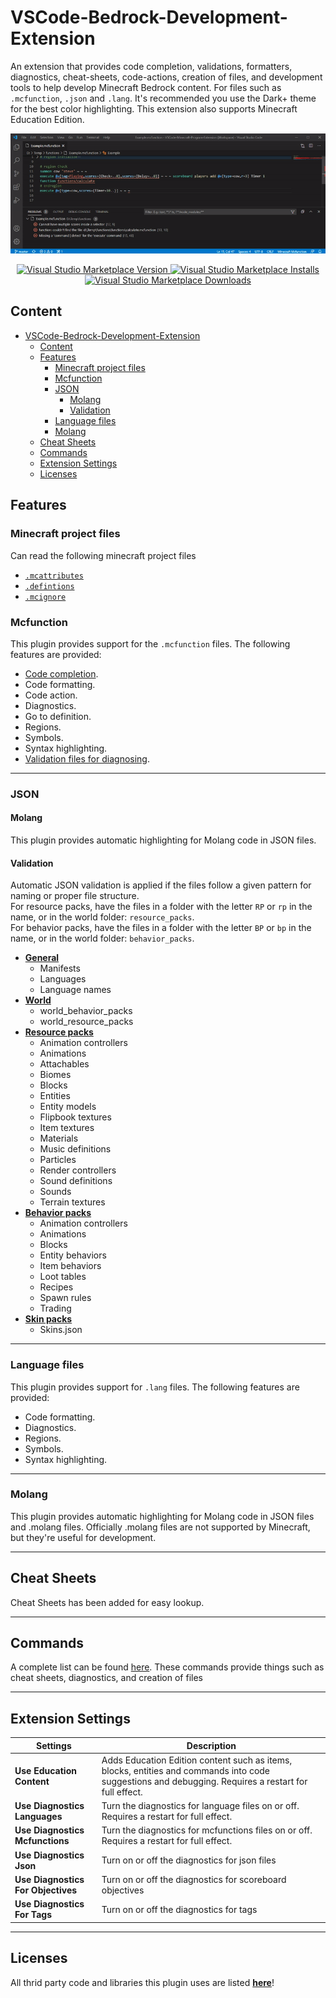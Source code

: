 # VSCode-Bedrock-Development-Extension

An extension that provides code completion, validations, formatters, diagnostics, cheat-sheets, code-actions, creation of files, and development tools to help develop Minecraft
Bedrock content. For files such as `.mcfunction`, `.json` and `.lang`. It's recommended you use the Dark+ theme for the best color highlighting. This extension also supports
Minecraft Education Edition.

![overview](documentation/resources/overview.gif)

<p align="center">
  <a href="https://marketplace.visualstudio.com/items?itemName=BlockceptionLtd.blockceptionvscodeminecraftbedrockdevelopmentextension">
  <img alt="Visual Studio Marketplace Version" src="https://img.shields.io/visual-studio-marketplace/v/BlockceptionLtd.blockceptionvscodeminecraftbedrockdevelopmentextension?style=for-the-badge">
    <img alt="Visual Studio Marketplace Installs" src="https://img.shields.io/visual-studio-marketplace/i/BlockceptionLtd.blockceptionvscodeminecraftbedrockdevelopmentextension?style=for-the-badge">
    <img alt="Visual Studio Marketplace Downloads" src="https://img.shields.io/visual-studio-marketplace/d/BlockceptionLtd.blockceptionvscodeminecraftbedrockdevelopmentextension?style=for-the-badge">
  </a>
</p>

## Content

- [VSCode-Bedrock-Development-Extension](#vscode-bedrock-development-extension)
  - [Content](#content)
  - [Features](#features)
    - [Minecraft project files](#minecraft-project-files)
    - [Mcfunction](#mcfunction)
    - [JSON](#json)
      - [Molang](#molang)
      - [Validation](#validation)
    - [Language files](#language-files)
    - [Molang](#molang-1)
  - [Cheat Sheets](#cheat-sheets)
  - [Commands](#commands)
  - [Extension Settings](#extension-settings)
  - [Licenses](#licenses)

## Features

### Minecraft project files

Can read the following minecraft project files

- [`.mcattributes`](./documentation/project/MCAttributes.md)
- [`.defintions`](./documentation/project/MCDefintions.md)
- [`.mcignore`](./documentation/project/MCIgnore.md)

### Mcfunction

This plugin provides support for the `.mcfunction` files. The following features are provided:

- [Code completion](documentation/completion/Mcfunctions.md).
- Code formatting.
- Code action.
- Diagnostics.
- Go to definition.
- Regions.
- Symbols.
- Syntax highlighting.
- [Validation files for diagnosing](documentation/Commands.md).

---

### JSON

#### Molang

This plugin provides automatic highlighting for Molang code in JSON files.

#### Validation

Automatic JSON validation is applied if the files follow a given pattern for naming or proper file structure.  
For resource packs, have the files in a folder with the letter `RP` or `rp` in the name, or in the world folder: `resource_packs`.  
For behavior packs, have the files in a folder with the letter `BP` or `bp` in the name, or in the world folder: `behavior_packs`.

- [**General**](./documentation/Json%20Validation.md#general)
  - Manifests
  - Languages
  - Language names
- [**World**](./documentation/Json%20Validation.md#world)
  - world_behavior_packs
  - world_resource_packs
- [**Resource packs**](./documentation/Json%20Validation.md#resource-packs)
  - Animation controllers
  - Animations
  - Attachables
  - Biomes
  - Blocks
  - Entities
  - Entity models
  - Flipbook textures
  - Item textures
  - Materials
  - Music definitions
  - Particles
  - Render controllers
  - Sound definitions
  - Sounds
  - Terrain textures
- [**Behavior packs**](./documentation/Json%20Validation.md#behavior-packs)
  - Animation controllers
  - Animations
  - Blocks
  - Entity behaviors
  - Item behaviors
  - Loot tables
  - Recipes
  - Spawn rules
  - Trading
- [**Skin packs**](./documentation/Json%20Validation.md#skinpacks)
  - Skins.json

---

### Language files

This plugin provides support for `.lang` files. The following features are provided:

- Code formatting.
- Diagnostics.
- Regions.
- Symbols.
- Syntax highlighting.

---

### Molang

This plugin provides automatic highlighting for Molang code in JSON files and .molang files. Officially .molang files are not supported by Minecraft, but they're useful for
development.

---

## Cheat Sheets

Cheat Sheets has been added for easy lookup.

---

## Commands

A complete list can be found [here](documentation/Commands.md). These commands provide things such as cheat sheets, diagnostics, and creation of files

---

## Extension Settings

| Settings                           | Description                                                                                                                                          |
| ---------------------------------- | ---------------------------------------------------------------------------------------------------------------------------------------------------- |
| **Use Education Content**          | Adds Education Edition content such as items, blocks, entities and commands into code suggestions and debugging. Requires a restart for full effect. |
| **Use Diagnostics Languages**      | Turn the diagnostics for language files on or off. Requires a restart for full effect.                                                               |
| **Use Diagnostics Mcfunctions**    | Turn the diagnostics for mcfunctions files on or off. Requires a restart for full effect.                                                            |
| **Use Diagnostics Json**           | Turn on or off the diagnostics for json files                                                                                                        |
| **Use Diagnostics For Objectives** | Turn on or off the diagnostics for scoreboard objectives                                                                                             |
| **Use Diagnostics For Tags**       | Turn on or off the diagnostics for tags                                                                                                              |

---

## Licenses

All thrid party code and libraries this plugin uses are listed [**here**](./LICENSES/Licenses.md)!
